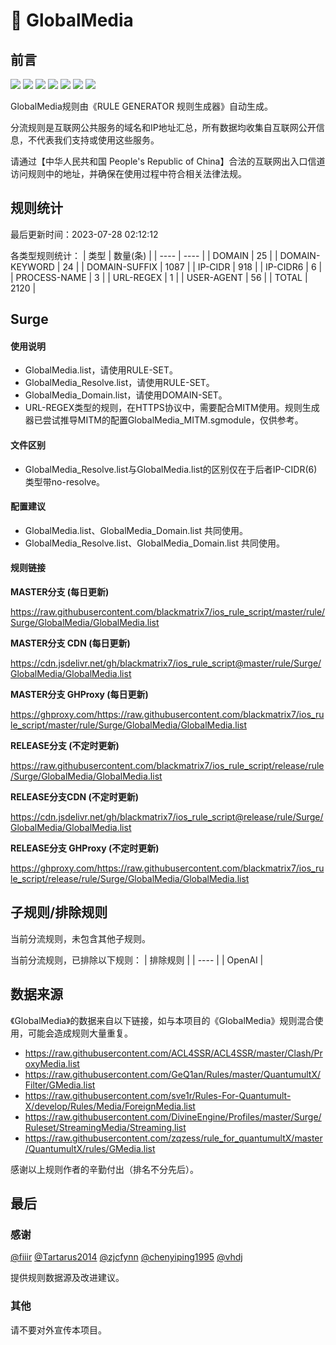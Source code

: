 # 🧸 GlobalMedia

## 前言

![](https://shields.io/badge/-移除重复规则-ff69b4) ![](https://shields.io/badge/-DOMAIN与DOMAIN--SUFFIX合并-green) ![](https://shields.io/badge/-DOMAIN--SUFFIX间合并-critical) ![](https://shields.io/badge/-DOMAIN--SUFFIX与DOMAIN--KEYWORD合并-blue) ![](https://shields.io/badge/-IP--CIDR(6)合并-blueviolet) ![](https://shields.io/badge/-MITM--HOSTNAME合并-brightgreen) ![](https://shields.io/badge/-正则推导HOSTNAME-033da7) 

GlobalMedia规则由《RULE GENERATOR 规则生成器》自动生成。

分流规则是互联网公共服务的域名和IP地址汇总，所有数据均收集自互联网公开信息，不代表我们支持或使用这些服务。

请通过【中华人民共和国 People's Republic of China】合法的互联网出入口信道访问规则中的地址，并确保在使用过程中符合相关法律法规。

## 规则统计

最后更新时间：2023-07-28 02:12:12

各类型规则统计：
| 类型 | 数量(条)  | 
| ---- | ----  |
| DOMAIN | 25  | 
| DOMAIN-KEYWORD | 24  | 
| DOMAIN-SUFFIX | 1087  | 
| IP-CIDR | 918  | 
| IP-CIDR6 | 6  | 
| PROCESS-NAME | 3  | 
| URL-REGEX | 1  | 
| USER-AGENT | 56  | 
| TOTAL | 2120  | 


## Surge 

#### 使用说明
- GlobalMedia.list，请使用RULE-SET。
- GlobalMedia_Resolve.list，请使用RULE-SET。
- GlobalMedia_Domain.list，请使用DOMAIN-SET。
- URL-REGEX类型的规则，在HTTPS协议中，需要配合MITM使用。规则生成器已尝试推导MITM的配置GlobalMedia_MITM.sgmodule，仅供参考。

#### 文件区别
- GlobalMedia_Resolve.list与GlobalMedia.list的区别仅在于后者IP-CIDR(6)类型带no-resolve。

#### 配置建议
- GlobalMedia.list、GlobalMedia_Domain.list 共同使用。
- GlobalMedia_Resolve.list、GlobalMedia_Domain.list 共同使用。

#### 规则链接
**MASTER分支 (每日更新)**

https://raw.githubusercontent.com/blackmatrix7/ios_rule_script/master/rule/Surge/GlobalMedia/GlobalMedia.list

**MASTER分支 CDN (每日更新)**

https://cdn.jsdelivr.net/gh/blackmatrix7/ios_rule_script@master/rule/Surge/GlobalMedia/GlobalMedia.list

**MASTER分支 GHProxy (每日更新)**

https://ghproxy.com/https://raw.githubusercontent.com/blackmatrix7/ios_rule_script/master/rule/Surge/GlobalMedia/GlobalMedia.list

**RELEASE分支 (不定时更新)**

https://raw.githubusercontent.com/blackmatrix7/ios_rule_script/release/rule/Surge/GlobalMedia/GlobalMedia.list

**RELEASE分支CDN (不定时更新)**

https://cdn.jsdelivr.net/gh/blackmatrix7/ios_rule_script@release/rule/Surge/GlobalMedia/GlobalMedia.list

**RELEASE分支 GHProxy (不定时更新)**

https://ghproxy.com/https://raw.githubusercontent.com/blackmatrix7/ios_rule_script/release/rule/Surge/GlobalMedia/GlobalMedia.list

## 子规则/排除规则


当前分流规则，未包含其他子规则。

当前分流规则，已排除以下规则：
| 排除规则  | 
| ----  |
| OpenAI  | 

## 数据来源

《GlobalMedia》的数据来自以下链接，如与本项目的《GlobalMedia》规则混合使用，可能会造成规则大量重复。

- https://raw.githubusercontent.com/ACL4SSR/ACL4SSR/master/Clash/ProxyMedia.list
- https://raw.githubusercontent.com/GeQ1an/Rules/master/QuantumultX/Filter/GMedia.list
- https://raw.githubusercontent.com/sve1r/Rules-For-Quantumult-X/develop/Rules/Media/ForeignMedia.list
- https://raw.githubusercontent.com/DivineEngine/Profiles/master/Surge/Ruleset/StreamingMedia/Streaming.list
- https://raw.githubusercontent.com/zqzess/rule_for_quantumultX/master/QuantumultX/rules/GMedia.list


感谢以上规则作者的辛勤付出（排名不分先后）。

## 最后

### 感谢

[@fiiir](https://github.com/fiiir) [@Tartarus2014](https://github.com/Tartarus2014) [@zjcfynn](https://github.com/zjcfynn) [@chenyiping1995](https://github.com/chenyiping1995) [@vhdj](https://github.com/vhdj)

提供规则数据源及改进建议。

### 其他

请不要对外宣传本项目。
